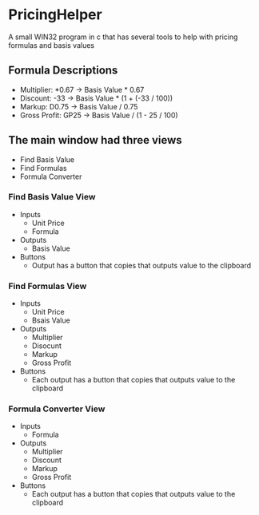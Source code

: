 # PricingHelper
A small WIN32 program in c that has several tools to help with pricing formulas and basis values

## Formula Descriptions
- Multiplier: *0.67 -> Basis Value * 0.67
- Discount: -33 -> Basis Value * (1 + (-33 / 100))
- Markup: D0.75 -> Basis Value / 0.75
- Gross Profit: GP25 -> Basis Value / (1 - 25 / 100)

## The main window had three views
- Find Basis Value
- Find Formulas
- Formula Converter

### Find Basis Value View
- Inputs
    - Unit Price
    - Formula
- Outputs
    - Basis Value
- Buttons
    - Output has a button that copies that outputs value to the clipboard

### Find Formulas View
- Inputs
    - Unit Price
    - Bsais Value
- Outputs
    - Multiplier
    - Disocunt
    - Markup
    - Gross Profit
- Buttons
    - Each output has a button that copies that outputs value to the clipboard

### Formula Converter View
- Inputs
    - Formula
- Outputs
    - Multiplier
    - Discount
    - Markup
    - Gross Profit
- Buttons
    - Each output has a button that copies that outputs value to the clipboard